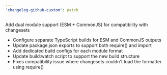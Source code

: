 ```yaml
---
'changelog-github-custom': patch
---
```


Add dual module support (ESM + CommonJS) for compatibility with changesets

- Configure separate TypeScript builds for ESM and CommonJS outputs
- Update package.json exports to support both require() and import
- Add dedicated build configs for each module format
- Update build:watch script to support the new build structure
- Fixes compatibility issue where changesets couldn't load the formatter using require()
